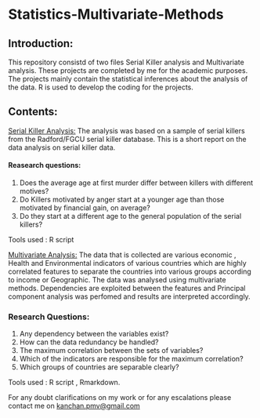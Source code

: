 # Statistics-Multivariate-Methods

## Introduction:
This repository consistd of two files Serial Killer analysis and Multivariate analysis. These projects are completed by me for the academic purposes.
The projects mainly contain the statistical inferences about the analysis of the data. R is used to develop the coding for the projects.

## Contents:
[Serial Killer Analysis:](https://github.com/Kanchan-Adabala/Statistics-Multivariate-Methods/blob/main/Serial_killer_Analysis.pdf) 
The analysis was based on a sample of serial killers from the Radford/FGCU serial killer database. This is a short report on the data analysis on serial killer data.

#### Reasearch questions:

1) Does the average age at first murder differ between killers with different motives?
2) Do Killers motivated by anger start at a younger age than those motivated by financial gain, on average?
3) Do they start at a different age to the general population of the serial killers?

Tools used : R script

[Multivariate Analysis:](https://github.com/Kanchan-Adabala/Statistics-Multivariate-Methods/blob/main/Multivariate%20Analysis.pdf)
The data that is collected are various economic , Health and Environmental indicators of various countries which are highly correlated features to separate the countries into various groups according to income or Geographic. The data was analysed using multivariate methods. Dependencies are exploited between the features and Principal component analysis was perfomed and results are interpreted accordingly.

### Research Questions:
1) Any dependency between the variables exist?
2) How can the data redundancy be handled?
3) The maximum correlation between the sets of variables?
4) Which of the indicators are responsible for the maximum correlation?
5) Which groups of countries are separable clearly?

Tools used : R script , Rmarkdown.

For any doubt clarifications on my work or for any escalations please contact me on kanchan.pmv@gmail.com 
